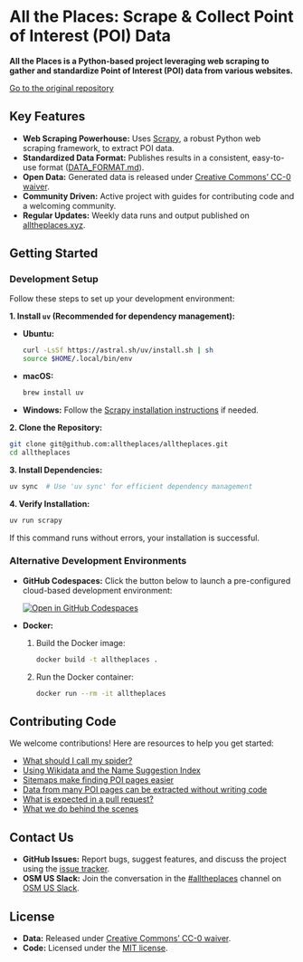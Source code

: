 # All the Places: Scrape & Collect Point of Interest (POI) Data

**All the Places is a Python-based project leveraging web scraping to gather and standardize Point of Interest (POI) data from various websites.**

[Go to the original repository](https://github.com/alltheplaces/alltheplaces)

## Key Features

*   **Web Scraping Powerhouse:** Uses [Scrapy](https://scrapy.org/), a robust Python web scraping framework, to extract POI data.
*   **Standardized Data Format:**  Publishes results in a consistent, easy-to-use format ([DATA\_FORMAT.md](DATA_FORMAT.md)).
*   **Open Data:** Generated data is released under [Creative Commons’ CC-0 waiver](https://creativecommons.org/publicdomain/zero/1.0/).
*   **Community Driven:** Active project with guides for contributing code and a welcoming community.
*   **Regular Updates:** Weekly data runs and output published on [alltheplaces.xyz](https://www.alltheplaces.xyz/).

## Getting Started

### Development Setup

Follow these steps to set up your development environment:

**1. Install `uv` (Recommended for dependency management):**

   *   **Ubuntu:**
        ```bash
        curl -LsSf https://astral.sh/uv/install.sh | sh
        source $HOME/.local/bin/env
        ```
   *   **macOS:**
        ```bash
        brew install uv
        ```
   *   **Windows:**  Follow the [Scrapy installation instructions](https://docs.scrapy.org/en/latest/intro/install.html#windows) if needed.

**2. Clone the Repository:**

   ```bash
   git clone git@github.com:alltheplaces/alltheplaces.git
   cd alltheplaces
   ```

**3. Install Dependencies:**

   ```bash
   uv sync  # Use 'uv sync' for efficient dependency management
   ```

**4. Verify Installation:**

   ```bash
   uv run scrapy
   ```

   If this command runs without errors, your installation is successful.

### Alternative Development Environments

*   **GitHub Codespaces:** Click the button below to launch a pre-configured cloud-based development environment:

    [![Open in GitHub Codespaces](https://github.com/codespaces/badge.svg)](https://codespaces.new/alltheplaces/alltheplaces)

*   **Docker:**
    1.  Build the Docker image:
        ```bash
        docker build -t alltheplaces .
        ```
    2.  Run the Docker container:
        ```bash
        docker run --rm -it alltheplaces
        ```

## Contributing Code

We welcome contributions!  Here are resources to help you get started:

*   [What should I call my spider?](docs/SPIDER_NAMING.md)
*   [Using Wikidata and the Name Suggestion Index](docs/WIKIDATA.md)
*   [Sitemaps make finding POI pages easier](docs/SITEMAP.md)
*   [Data from many POI pages can be extracted without writing code](docs/STRUCTURED_DATA.md)
*   [What is expected in a pull request?](docs/PULL_REQUEST.md)
*   [What we do behind the scenes](docs/PIPELINES.md)

## Contact Us

*   **GitHub Issues:**  Report bugs, suggest features, and discuss the project using the [issue tracker](https://github.com/alltheplaces/alltheplaces/issues).
*   **OSM US Slack:**  Join the conversation in the [#alltheplaces](https://osmus.slack.com/archives/C07EY4Y3M6F) channel on [OSM US Slack](https://slack.openstreetmap.us/).

## License

*   **Data:**  Released under [Creative Commons’ CC-0 waiver](https://creativecommons.org/publicdomain/zero/1.0/).
*   **Code:**  Licensed under the [MIT license](https://github.com/alltheplaces/alltheplaces/blob/master/LICENSE).